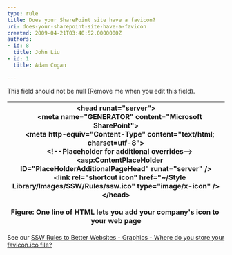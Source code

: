 ```yaml
---
type: rule
title: Does your SharePoint site have a favicon?
uri: does-your-sharepoint-site-have-a-favicon
created: 2009-04-21T03:40:52.0000000Z
authors:
- id: 8
  title: John Liu
- id: 1
  title: Adam Cogan

---
```


 This field should not be null (Remove me when you edit this field). 

| &lt;head runat="server"&gt; <br>    &lt;meta name="GENERATOR" content="Microsoft SharePoint"&gt; <br>    &lt;meta http-equiv="Content-Type" content="text/html; charset=utf-8"&gt; <br>    &lt;!--Placeholder for additional overrides--&gt; <br>    &lt;asp:ContentPlaceHolder ID="PlaceHolderAdditionalPageHead" runat="server" /&gt; <br>    &lt;link rel="shortcut icon" href="~/Style Library/Images/SSW/Rules/ssw.ico" type="image/x-icon" /&gt; <br>&lt;/head&gt;<br><br>**Figure: One line of HTML lets you add your company's icon to  your web page** |
| --- |


See our [SSW Rules to Better Websites - Graphics - Where do you store your favicon.ico file?](http&#58;//www.ssw.com.au/ssw/Standards/Rules/RulestoBetterWebsitesGraphics.aspx#Favicon)

